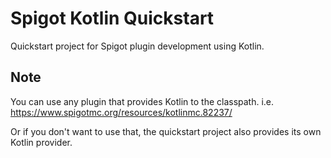# Spigot Kotlin Quickstart
Quickstart project for Spigot plugin development using Kotlin.

## Note
You can use any plugin that provides Kotlin to the classpath. i.e. https://www.spigotmc.org/resources/kotlinmc.82237/

Or if you don't want to use that, the quickstart project also provides its own Kotlin provider.
